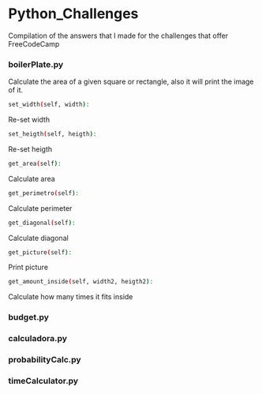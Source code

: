 # Python_Challenges
Compilation of the answers that I made for the challenges that offer FreeCodeCamp

### boilerPlate.py
Calculate the area of a given square or rectangle, also it will print the image of it.

```sh
set_width(self, width):
```
Re-set width

```sh
set_heigth(self, heigth):
```
Re-set heigth

```sh
get_area(self):
```
Calculate area

```sh
get_perimetro(self):
```
Calculate perimeter

```sh
get_diagonal(self):
```
Calculate diagonal

```sh
get_picture(self): 
```
Print picture

```sh
get_amount_inside(self, width2, heigth2):
```
Calculate how many times it fits inside 

### budget.py

### calculadora.py

### probabilityCalc.py

### timeCalculator.py

